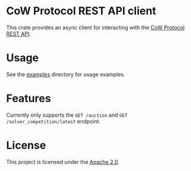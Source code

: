 # CoW Protocol REST API client

This crate provides an async client for interacting with the [CoW Protocol REST API](https://api.cow.fi/docs/#/).

# Usage
See the [examples](./examples) directory for usage examples.

# Features
Currently only supports the `GET /auction` and `GET /solver_competition/latest` endpoint.

# License
This project is licensed under the [Apache 2.0](./LICENSE).
